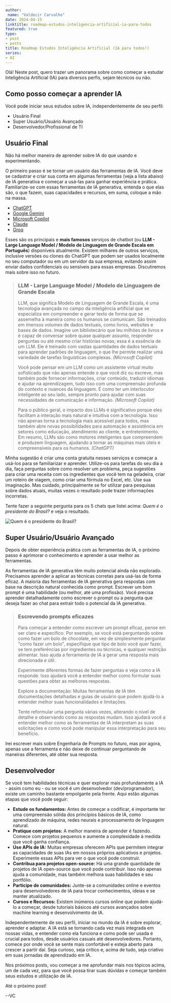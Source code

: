 ```yaml
---
author:
 name: "Valdecir Carvalho"
date: 2024-04-15
linktitle: roadmap-estudos-inteligencia-artificial-ia-para-todos
featured: true
type:
- post
- posts
title: Roadmap Estudos Inteligência Artificial (IA para todos!)
series:
- AI
---
```


Olá! Neste post, quero trazer um panorama sobre como começar a estudar Inteligência Artificial (IA) para diversos perfis, sejam técnicos ou não.

## Como posso começar a aprender IA

Você pode iniciar seus estudos sobre IA, independentemente de seu perfil:

- Usuário Final
- Super Usuário/Usuário Avançado
- Desenvolvedor/Profissional de TI

## Usuário Final

Não há melhor maneira de aprender sobre IA do que usando e experimentando.

O primeiro passo é se tornar um usuário das ferramentas de IA. Você deve se cadastrar e criar sua conta em algumas ferramentas (veja a lista abaixo) de IA generativa e começar a usá-las para ganhar experiência e prática. Familiarize-se com essas ferramentas de IA generativa, entenda o que elas são, o que fazem, suas capacidades e recursos, em suma, coloque a mão na massa.

- [ChatGPT](https://chat.openai.com/)
- [Google Gemini](https://gemini.google.com/app)
- [Microsoft Copilot](https://www.bing.com/chat)
- [Claude](https://claude.ai/)
- [Groq](https://groq.com/)

Esses são os principais e **mais famosos** serviços de chatbot (ou **LLM - Large Language Model / Modelo de Linguagem de Grande Escala em Português**) disponíveis atualmente. Existem milhares de outros serviços, inclusive versões ou clones do ChatGPT que podem ser usados localmente no seu computador ou em um servidor da sua empresa, evitando assim enviar dados confidenciais ou sensíveis para essas empresas. Discutiremos mais sobre isso no futuro.

> ### LLM - Large Language Model / Modelo de Linguagem de Grande Escala
> LLM, que significa Modelo de Linguagem de Grande Escala, é uma tecnologia avançada no campo da inteligência artificial que se especializa em compreender e gerar texto de forma que se assemelha à maneira como os humanos se comunicam. São treinados em imensos volumes de dados textuais, como livros, websites e bases de dados. Imagine um bibliotecário que leu milhões de livros e é capaz de conversar sobre quase qualquer assunto, responder perguntas ou até mesmo criar histórias novas; essa é a essência de um LLM. Ele é treinado com vastas quantidades de dados textuais para aprender padrões de linguagem, o que lhe permite realizar uma variedade de tarefas linguísticas complexas. _(Microsoft Copilot)_
>
> Você pode pensar em um LLM como um assistente virtual muito sofisticado que não apenas entende o que você diz ou escreve, mas também pode fornecer informações, criar conteúdo, traduzir idiomas e ajudar na aprendizagem, tudo isso com uma compreensão profunda do contexto e nuances da linguagem. É como ter um interlocutor inteligente ao seu lado, sempre pronto para ajudar com suas necessidades de comunicação e informação. _(Microsoft Copilot)_
>
> Para o público geral, o impacto dos LLMs é significativo porque eles facilitam a interação mais natural e intuitiva com a tecnologia. Isso não apenas torna a tecnologia mais acessível para todos, mas também abre novas possibilidades para automação e assistência em setores como educação, atendimento ao cliente, e entretenimento. Em resumo, LLMs são como motores inteligentes que compreendem e produzem linguagem, ajudando a tornar as máquinas mais úteis e compreensíveis para os humanos. _(ChatGPT)_

Minha sugestão é criar uma conta gratuita nesses serviços e começar a usá-los para se familiarizar e aprender. Utilize-os para tarefas do seu dia a dia, faça perguntas sobre como resolver um problema, peça sugestões para criar uma receita com os ingredientes que você tem na geladeira, criar um roteiro de viagem, como criar uma fórmula no Excel, etc. Use sua imaginação. Mas cuidado, principalmente se for utilizar para pesquisas sobre dados atuais, muitas vezes o resultado pode trazer informações incorretas.

Tente fazer a seguinte pergunta para os 5 chats que listei acima: _Quem é o presidente do Brasil?_ e veja o resultado.

![Quem é o presidente do Brasil?](/img/chatgpt-quem-e-o-presidente-do-brasil.png)

## Super Usuário/Usuário Avançado

Depois de obter experiência prática com as ferramentas de IA, o próximo passo é aprimorar o conhecimento e aprender a usar melhor as ferramentas.

As ferramentas de IA generativa têm muito potencial ainda não explorado. Precisamos aprender a aplicar as técnicas corretas para usá-las de forma eficaz. A maioria das ferramentas de IA generativa gera respostas com base na descrição natural conhecida como prompt. Escrever um bom prompt é uma habilidade (ou melhor, até uma profissão). Você precisa aprender detalhadamente como escrever o prompt ou a pergunta que deseja fazer ao chat para extrair todo o potencial da IA generativa.

> ### Escrevendo prompts eficazes
>
> Para começar a entender como escrever um prompt eficaz, pense em ser claro e específico. Por exemplo, se você está perguntando sobre como fazer um bolo de chocolate, em vez de simplesmente perguntar "como fazer um bolo", especifique que tipo de bolo você quer fazer, se tem preferências por ingredientes ou técnicas, e qualquer restrição alimentar. Isso ajuda a ferramenta de IA a gerar uma resposta mais direcionada e útil.
>
> Experimente diferentes formas de fazer perguntas e veja como a IA responde. Isso ajudará você a entender melhor como formular suas questões para obter as melhores respostas.
>
> Explore a documentação: Muitas ferramentas de IA têm documentações detalhadas e guias de usuário que podem ajudá-lo a entender melhor suas funcionalidades e limitações.
>
> Tente reformular uma pergunta várias vezes, alterando o nível de detalhe e observando como as respostas mudam. Isso ajudará você a entender melhor como as ferramentas de IA interpretam as suas solicitações e como você pode manipular essa interpretação para seu benefício.

Irei escrever mais sobre Engenharia de Prompts no futuro, mas por agora, apenas use a ferramenta e não deixe de continuar perguntando de maneiras diferentes, até obter sua resposta.

## Desenvolvedor

Se você tem habilidades técnicas e quer explorar mais profundamente a IA - assim como eu - ou se você é um desenvolvedor (dev/programador), existe um caminho bastante empolgante pela frente. Aqui estão algumas etapas que você pode seguir:

- **Estude os fundamentos:** Antes de começar a codificar, é importante ter uma compreensão sólida dos princípios básicos de IA, como aprendizado de máquina, redes neurais e processamento de linguagem natural.
- **Pratique com projetos:** A melhor maneira de aprender é fazendo. Comece com projetos pequenos e aumente a complexidade à medida que você ganha confiança.
- **Use APIs de IA:** Muitas empresas oferecem APIs que permitem integrar as capacidades de suas IAs em nossos próprios aplicativos e projetos. Experimente essas APIs para ver o que você pode construir.
- **Contribua para projetos open-source:** Há uma grande quantidade de projetos de IA open-source que você pode contribuir. Isso não apenas ajuda a comunidade, mas também melhora suas habilidades e seu portfólio.
- **Participe de comunidades:** Junte-se a comunidades online e eventos para desenvolvedores de IA para trocar conhecimentos, ideias e se manter atualizado.
- **Cursos e Recursos:** Existem inúmeros cursos online que podem ajudá-lo a começar, desde tutoriais básicos até cursos avançados sobre machine learning e desenvolvimento de IA.

Independentemente de seu perfil, iniciar no mundo da IA é sobre explorar, aprender e adaptar. A IA está se tornando cada vez mais integrada em nossas vidas, e entender como ela funciona e como pode ser usada é crucial para todos, desde usuários casuais até desenvolvedores. Portanto, comece por onde você se sente mais confortável e esteja aberto para crescer a partir daí. Seja curioso, seja crítico e, acima de tudo, seja criativo em suas jornadas de aprendizado em IA.

Nos próximos posts, vou começar a me aprofundar mais nos tópicos acima, um de cada vez, para que você possa tirar suas dúvidas e começar também seus estudos e utilização de IA.

Até o próximo post!

--VC